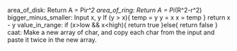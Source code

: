 area_of_disk:
	Return A = Pi*r^2
area_of_ring:
	Return A = Pi*(R^2-r^2)
bigger_minus_smaller:
	Input x, y
	If (y > x){
		temp = y
		y = x
		x = temp
	}
	return x - y
value_in_range:
	if (x>low && x<high){
		return true
	}else{
		return false
	}
caat:
Make a new array of char, and copy each char from the input and paste it twice in the new array.
